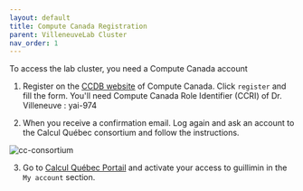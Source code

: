 ```yaml
---
layout: default
title: Compute Canada Registration
parent: VilleneuveLab Cluster
nav_order: 1
---
```


To access the lab cluster, you need a Compute Canada account

1. Register on the [CCDB website][ccdb] of Compute Canada. Click `register` and fill the form. You'll need Compute Canada Role Identifier (CCRI) of Dr. Villeneuve : yai-974

2. When you receive a confirmation email. Log again and ask an account to the Calcul Québec consortium and follow the instructions.

![cc-consortium](../../assests/images/cc-consortium.png)

3. Go to [Calcul Québec Portail][calculquebec] and activate your access to guillimin in the `My account` section.

[ccdb]: https://ccdb.computecanada.ca/
[calculquebec]: https://portail.calculquebec.ca/
